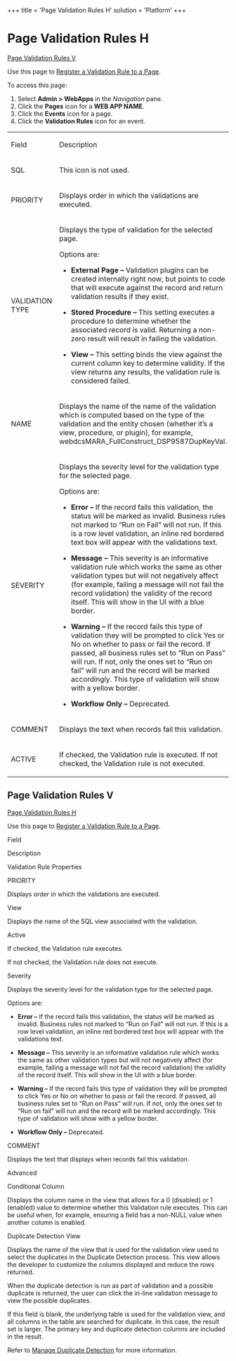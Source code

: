 +++
title = 'Page Validation Rules H'
solution = 'Platform'
+++

# Page Validation Rules H

[Page Validation Rules V](#Page_Validation_Rules_V)

<div class="use">

Use this page to [Register a Validation Rule to a
Page](../../WebApp_Dev/ValidationRules.htm).

</div>

To access this page:

1.  Select **Admin \> WebApps** in the *Navigation* pane.
2.  Click the **Pages** icon for a **WEB APP NAME**.
3.  Click the **Events** icon for a page.
4.  Click the **Validation Rules** icon for an event.

<table>
<tbody>
<tr class="odd">
<td><p>Field</p></td>
<td><p>Description</p></td>
</tr>
<tr class="even">
<td><p>SQL</p></td>
<td><p>This icon is not used.</p></td>
</tr>
<tr class="odd">
<td><p>PRIORITY</p></td>
<td><p>Displays order in which the validations are executed.</p></td>
</tr>
<tr class="even">
<td><p>VALIDATION TYPE</p></td>
<td><p>Displays the type of validation for the selected page.</p>
<p>Options are:</p>
<ul>
<li><p><strong>External Page –</strong> Validation plugins can be created internally right now, but points to code that will execute against the record and return validation results if they exist.</p></li>
<li><p><strong>Stored Procedure –</strong> This setting executes a procedure to determine whether the associated record is valid. Returning a non-zero result will result in failing the validation.</p></li>
<li><p><strong>View –</strong> This setting binds the view against the current column key to determine validity. If the view returns any results, the validation rule is considered failed.</p></li>
</ul></td>
</tr>
<tr class="odd">
<td><p>NAME</p></td>
<td><p>Displays the name of the name of the validation which is computed based on the type of the validation and the entity chosen (whether it’s a view, procedure, or plugin), for example, webdcsMARA_FullConstruct_DSP9587DupKeyVal.</p></td>
</tr>
<tr class="even">
<td><p>SEVERITY</p></td>
<td><p>Displays the severity level for the validation type for the selected page.</p>
<p>Options are:</p>
<ul>
<li><p><strong>Error –</strong> If the record fails this validation, the status will be marked as invalid. Business rules not marked to “Run on Fail” will not run. If this is a row level validation, an inline red bordered text box will appear with the validations text.</p></li>
<li><p><strong>Message –</strong> This severity is an informative validation rule which works the same as other validation types but will not negatively affect (for example, failing a message will not fail the record validation) the validity of the record itself. This will show in the UI with a blue border.</p></li>
<li><p><strong>Warning –</strong> If the record fails this type of validation they will be prompted to click Yes or No on whether to pass or fail the record. If passed, all business rules set to “Run on Pass” will run. If not, only the ones set to “Run on fail” will run and the record will be marked accordingly. This type of validation will show with a yellow border.</p></li>
<li><p><strong>Workflow Only –</strong> Deprecated.</p></li>
</ul></td>
</tr>
<tr class="odd">
<td><p>COMMENT</p></td>
<td><p>Displays the text when records fail this validation.</p></td>
</tr>
<tr class="even">
<td><p>ACTIVE</p></td>
<td><p>If checked, the Validation rule is executed. If not checked, the Validation rule is not executed.</p></td>
</tr>
</tbody>
</table>

## <span id="Page_Validation_Rules_V"></span>Page Validation Rules V

[Page Validation Rules H](#Page_Validation_Rules_H)

<div class="use">

Use this page to [Register a Validation Rule to a
Page](../../WebApp_Dev/ValidationRules.htm).

</div>

Field

Description

Validation Rule Properties

PRIORITY

Displays order in which the validations are executed.

View

Displays the name of the SQL view associated with the validation.

Active

If checked, the Validation rule executes.

If not checked, the Validation rule does not execute.

Severity

Displays the severity level for the validation type for the selected
page.

Options are:

  - **Error –** If the record fails this validation, the status will be
    marked as invalid. Business rules not marked to “Run on Fail” will
    not run. If this is a row level validation, an inline red bordered
    text box will appear with the validations text.

  - **Message –** This severity is an informative validation rule which
    works the same as other validation types but will not negatively
    affect (for example, failing a message will not fail the record
    validation) the validity of the record itself. This will show in the
    UI with a blue border.

  - **Warning –** If the record fails this type of validation they will
    be prompted to click Yes or No on whether to pass or fail the
    record. If passed, all business rules set to “Run on Pass” will run.
    If not, only the ones set to “Run on fail” will run and the record
    will be marked accordingly. This type of validation will show with a
    yellow border.

  - **Workflow Only –** Deprecated.

COMMENT

Displays the text that displays when records fail this validation.

Advanced

Conditional Column

Displays the column name in the view that allows for a 0 (disabled) or 1
(enabled) value to determine whether this Validation rule executes. This
can be useful when, for example, ensuring a field has a non-NULL value
when another column is enabled.

Duplicate Detection View

Displays the name of the view that is used for the validation view used
to select the duplicates in the Duplicate Detection process. This view
allows the developer to customize the columns displayed and reduce the
rows returned.

When the duplicate detection is run as part of validation and a possible
duplicate is returned, the user can click the in-line validation message
to view the possible duplicates.

If this field is blank, the underlying table is used for the validation
view, and all columns in the table are searched for duplicate. In this
case, the result set is larger. The primary key and duplicate detection
columns are included in the result.

Refer to [Manage Duplicate
Detection](../Use_Cases/Manage%20Duplicate%20Detection.htm) for more
information.
